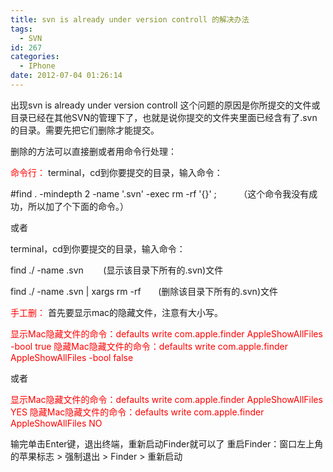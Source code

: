 ```yaml
---
title: svn is already under version controll 的解决办法
tags:
  - SVN
id: 267
categories:
  - IPhone
date: 2012-07-04 01:26:14
---
```


出现svn is already under version controll 这个问题的原因是你所提交的文件或目录已经在其他SVN的管理下了，也就是说你提交的文件夹里面已经含有了.svn的目录。需要先把它们删除才能提交。

删除的方法可以直接删或者用命令行处理：

<span style="color: #ff0000;">命令行：</span>
terminal，cd到你要提交的目录，输入命令：

#find . -mindepth 2 -name '.svn' -exec rm -rf '{}' \;         （这个命令我没有成功，所以加了个下面的命令。）

或者

terminal，cd到你要提交的目录，输入命令：

find ./ -name .svn        (显示该目录下所有的.svn)文件

find ./ -name .svn | xargs rm -rf       (删除该目录下所有的.svn)文件

<span style="color: #ff0000;">手工删：</span>
首先要显示mac的隐藏文件，注意有大小写。

<span style="color: #ff0000;">显示Mac隐藏文件的命令：defaults write com.apple.finder AppleShowAllFiles -bool true</span>
<span style="color: #ff0000;">隐藏Mac隐藏文件的命令：defaults write com.apple.finder AppleShowAllFiles -bool false</span>

或者

<span style="color: #ff0000;">显示Mac隐藏文件的命令：defaults write com.apple.finder AppleShowAllFiles YES</span>
<span style="color: #ff0000;">隐藏Mac隐藏文件的命令：defaults write com.apple.finder AppleShowAllFiles NO</span>

输完单击Enter键，退出终端，重新启动Finder就可以了
重启Finder：窗口左上角的苹果标志 &gt; 强制退出 &gt; Finder &gt; 重新启动